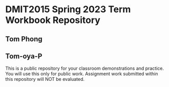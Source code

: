 # DMIT2015 Spring 2023 Term Workbook Repository

## Tom Phong

## Tom-oya-P

This is a public repository for your classroom demonstrations and practice. You will use this only for public work. Assignment work submitted within this repository will NOT be evaluated.

